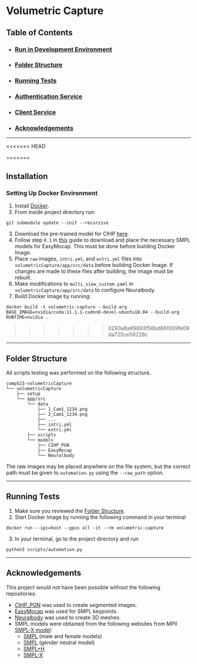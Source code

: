 # Volumetric Capture

## Table of Contents
* ### [Run in Development Environment](#installation-1)
* ### [Folder Structure](#folder-structure-1)
* ### [Running Tests](#running-tests-1)
* ### [Authentication Service](./documentation/auth-service/AuthenticationService.md)
* ### [Client Service](./documentation/client/ClientServiceDocumentation.md)
* ### [Acknowledgements](#acknowledgements-1)
---
<<<<<<< HEAD

=======
## Installation
### Setting Up  Docker Environment
1. Install [Docker](https://docs.docker.com/engine/install/).
2. From inside project directory run:
```
git submodule update --init --recursive
```
3. Download the pre-trained model for CIHP [here](https://github.com/Engineering-Course/CIHP_PGN).
4. Follow step `0.1` in [this](https://github.com/zju3dv/EasyMocap/blob/master/doc/installation.md) guide to download and place the necessary SMPL models for EasyMocap. This must be done before building Docker Image.
4. Place `raw` images, `intri.yml`, and `extri.yml` files into `volumetricCapture/app/src/data` before building Docker Image. If changes are made to these files after building, the image must be rebuilt.
5. Make modifications to `multi_view_custom.yaml` in `volumetricCapture/app/src/data` to configure Neuralbody.
6. Build Docker Image by running:
```
docker build -t volumetric-capture --build-arg BASE_IMAGE=nvidia/cuda:11.1.1-cudnn8-devel-ubuntu18.04 --build-arg RUNTIME=nvidia .
```
>>>>>>> 0293a8a69893f56bd86f009fe09da725ce59228c

---
## Folder Structure
All scripts testing was performed on the following structure.
```
comp523-volumetricCapture
└── volumetricCapture
    ├── setup
    └── app/src
        └── data
            ├── 1_Cam1_1234.png
            ├── 2_Cam1_1234.png
            ├── ...
            ├── intri.yml
            └── extri.yml
        ├── scripts
        └── models
            ├── CIHP_PGN
            ├── EasyMocap
            └── Neuralbody
```
The raw images may be placed anywhere on the file system, but the correct path must be given to `automation.py` using the `--raw_path` option.

---
## Running Tests

1. Make sure you reviewed the [Folder Structure](#folder-structure-1).
2. Start Docker Image by running the following command in your terminal
```
docker run --ipc=host --gpus all -it --rm volumetric-capture
```
3. In your terminal, go to the project directory and run
```shell
python3 scripts/automation.py 
```

---
## Acknowledgements

This project would not have been possible without the following repositories:

* [CIHP_PGN](https://github.com/Engineering-Course/CIHP_PGN) was used to create segmented images.
* [EasyMocap](https://github.com/zju3dv/EasyMocap) was used for SMPL keypoints.
* [Neuralbody](https://github.com/zju3dv/neuralbody) was used to create 3D meshes.
* SMPL models were obtained from the following websites from MPII [SMPL-X model](https://github.com/vchoutas/smplx):  
  * [SMPL](https://smpl.is.tue.mpg.de/) (male and female models)
  * [SMPL](https://smplify.is.tue.mpg.de/) (gender neutral model)
  * [SMPL+H](https://mano.is.tue.mpg.de/)
  * [SMPL-X](https://smpl-x.is.tue.mpg.de/)